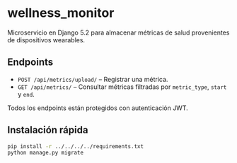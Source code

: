 # wellness_monitor

Microservicio en Django 5.2 para almacenar métricas de salud provenientes de dispositivos wearables.

## Endpoints
- `POST /api/metrics/upload/` – Registrar una métrica.
- `GET /api/metrics/` – Consultar métricas filtradas por `metric_type`, `start` y `end`.

Todos los endpoints están protegidos con autenticación JWT.

## Instalación rápida
```bash
pip install -r ../../../../requirements.txt
python manage.py migrate
```
